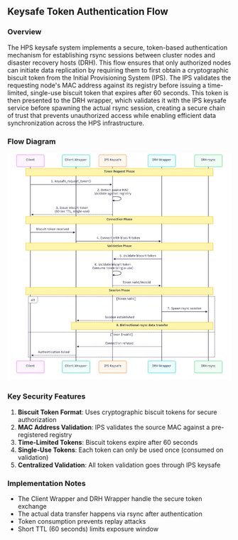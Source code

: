 ## Keysafe Token Authentication Flow

### Overview

The HPS keysafe system implements a secure, token-based authentication mechanism for establishing rsync sessions between cluster nodes and disaster recovery hosts (DRH). This flow ensures that only authorized nodes can initiate data replication by requiring them to first obtain a cryptographic biscuit token from the Initial Provisioning System (IPS). The IPS validates the requesting node's MAC address against its registry before issuing a time-limited, single-use biscuit token that expires after 60 seconds. This token is then presented to the DRH wrapper, which validates it with the IPS keysafe service before spawning the actual rsync session, creating a secure chain of trust that prevents unauthorized access while enabling efficient data synchronization across the HPS infrastructure.

### Flow Diagram

![Authorisation sequence](DOCUMENTATION/graphics/drh-auth-flow.png)


### Key Security Features

1. **Biscuit Token Format**: Uses cryptographic biscuit tokens for secure authorization
2. **MAC Address Validation**: IPS validates the source MAC against a pre-registered registry
3. **Time-Limited Tokens**: Biscuit tokens expire after 60 seconds
4. **Single-Use Tokens**: Each token can only be used once (consumed on validation)
5. **Centralized Validation**: All token validation goes through IPS keysafe

### Implementation Notes

- The Client Wrapper and DRH Wrapper handle the secure token exchange
- The actual data transfer happens via rsync after authentication
- Token consumption prevents replay attacks
- Short TTL (60 seconds) limits exposure window

